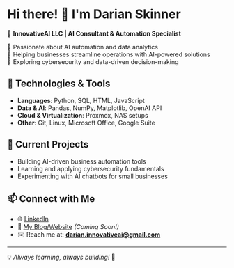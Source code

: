 # Hi there! 👋 I'm Darian Skinner  

🚀 **InnovativeAI LLC | AI Consultant & Automation Specialist**  

🔹 Passionate about AI automation and data analytics  
🔹 Helping businesses streamline operations with AI-powered solutions  
🔹 Exploring cybersecurity and data-driven decision-making  

## 🔧 Technologies & Tools  
- **Languages**: Python, SQL, HTML, JavaScript  
- **Data & AI**: Pandas, NumPy, Matplotlib, OpenAI API  
- **Cloud & Virtualization**: Proxmox, NAS setups  
- **Other**: Git, Linux, Microsoft Office, Google Suite  

## 📌 Current Projects  
- Building AI-driven business automation tools  
- Learning and applying cybersecurity fundamentals  
- Experimenting with AI chatbots for small businesses  

## 📫 Connect with Me  
- 🌐 [LinkedIn](https://www.linkedin.com/in/innovativeai)  
- 📝 [My Blog/Website](#) *(Coming Soon!)*  
- ✉️ Reach me at: **darian.innovativeai@gmail.com**  

---  

💡 *Always learning, always building!* 🚀  


